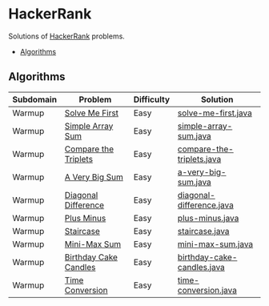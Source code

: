 # HackerRank
Solutions of [HackerRank](https://www.hackerrank.com/Anna_Hamberger) problems.

* [Algorithms](#Algorithms)

## Algorithms

|Subdomain|Problem|Difficulty|Solution|
|---|---|---|---|
|Warmup|[Solve Me First](https://www.hackerrank.com/challenges/solve-me-first/problem)|Easy|[solve-me-first.java](algorithms/Warmup/SolveMeFirst.java)|
|Warmup|[Simple Array Sum](https://www.hackerrank.com/challenges/simple-array-sum/problem)|Easy|[simple-array-sum.java](algorithms/Warmup/SimpleArraySum.java)|
|Warmup|[Compare the Triplets](https://www.hackerrank.com/challenges/compare-the-triplets/problem)|Easy|[compare-the-triplets.java](algorithms/Warmup/CompareTheTriplets.java)|
|Warmup|[A Very Big Sum](https://www.hackerrank.com/challenges/a-very-big-sum/problem)|Easy|[a-very-big-sum.java](algorithms/Warmup/AVeryBigSum.java)|
|Warmup|[Diagonal Difference](https://www.hackerrank.com/challenges/diagonal-difference/problem)|Easy|[diagonal-difference.java](algorithms/Warmup/DiagonalDifference.java)|
|Warmup|[Plus Minus](https://www.hackerrank.com/challenges/plus-minus/problem)|Easy|[plus-minus.java](algorithms/Warmup/PlusMinus.java)|
|Warmup|[Staircase](https://www.hackerrank.com/challenges/staircase/problem)|Easy|[staircase.java](algorithms/Warmup/Staircase.java)|
|Warmup|[Mini-Max Sum](https://www.hackerrank.com/challenges/mini-max-sum/problem)|Easy|[mini-max-sum.java](algorithms/Warmup/MiniMaxSum.java)|
|Warmup|[Birthday Cake Candles](https://www.hackerrank.com/challenges/birthday-cake-candles/problem)|Easy|[birthday-cake-candles.java](algorithms/Warmup/BirthdayCakeCandles.java)|
|Warmup|[Time Conversion](https://www.hackerrank.com/challenges/time-conversion/problem)|Easy|[time-conversion.java](algorithms/Warmup/TimeConversion.java)|